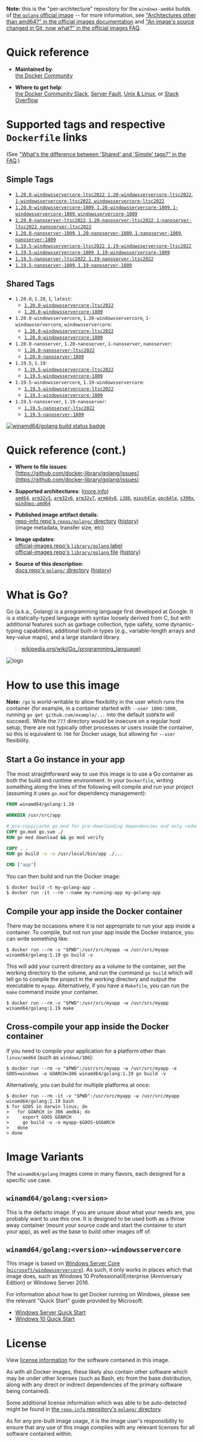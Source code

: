<!--

********************************************************************************

WARNING:

    DO NOT EDIT "golang/README.md"

    IT IS AUTO-GENERATED

    (from the other files in "golang/" combined with a set of templates)

********************************************************************************

-->

**Note:** this is the "per-architecture" repository for the `windows-amd64` builds of [the `golang` official image](https://hub.docker.com/_/golang) -- for more information, see ["Architectures other than amd64?" in the official images documentation](https://github.com/docker-library/official-images#architectures-other-than-amd64) and ["An image's source changed in Git, now what?" in the official images FAQ](https://github.com/docker-library/faq#an-images-source-changed-in-git-now-what).

# Quick reference

-	**Maintained by**:  
	[the Docker Community](https://github.com/docker-library/golang)

-	**Where to get help**:  
	[the Docker Community Slack](https://dockr.ly/comm-slack), [Server Fault](https://serverfault.com/help/on-topic), [Unix & Linux](https://unix.stackexchange.com/help/on-topic), or [Stack Overflow](https://stackoverflow.com/help/on-topic)

# Supported tags and respective `Dockerfile` links

(See ["What's the difference between 'Shared' and 'Simple' tags?" in the FAQ](https://github.com/docker-library/faq#whats-the-difference-between-shared-and-simple-tags).)

## Simple Tags

-	[`1.20.0-windowsservercore-ltsc2022`, `1.20-windowsservercore-ltsc2022`, `1-windowsservercore-ltsc2022`, `windowsservercore-ltsc2022`](https://github.com/docker-library/golang/blob/b0badfc359dc188155f6447b0bf20118f6851e37/1.20/windows/windowsservercore-ltsc2022/Dockerfile)
-	[`1.20.0-windowsservercore-1809`, `1.20-windowsservercore-1809`, `1-windowsservercore-1809`, `windowsservercore-1809`](https://github.com/docker-library/golang/blob/b0badfc359dc188155f6447b0bf20118f6851e37/1.20/windows/windowsservercore-1809/Dockerfile)
-	[`1.20.0-nanoserver-ltsc2022`, `1.20-nanoserver-ltsc2022`, `1-nanoserver-ltsc2022`, `nanoserver-ltsc2022`](https://github.com/docker-library/golang/blob/b0badfc359dc188155f6447b0bf20118f6851e37/1.20/windows/nanoserver-ltsc2022/Dockerfile)
-	[`1.20.0-nanoserver-1809`, `1.20-nanoserver-1809`, `1-nanoserver-1809`, `nanoserver-1809`](https://github.com/docker-library/golang/blob/b0badfc359dc188155f6447b0bf20118f6851e37/1.20/windows/nanoserver-1809/Dockerfile)
-	[`1.19.5-windowsservercore-ltsc2022`, `1.19-windowsservercore-ltsc2022`](https://github.com/docker-library/golang/blob/8e04c39d2ce4466162418245c8b1178951021321/1.19/windows/windowsservercore-ltsc2022/Dockerfile)
-	[`1.19.5-windowsservercore-1809`, `1.19-windowsservercore-1809`](https://github.com/docker-library/golang/blob/8e04c39d2ce4466162418245c8b1178951021321/1.19/windows/windowsservercore-1809/Dockerfile)
-	[`1.19.5-nanoserver-ltsc2022`, `1.19-nanoserver-ltsc2022`](https://github.com/docker-library/golang/blob/8e04c39d2ce4466162418245c8b1178951021321/1.19/windows/nanoserver-ltsc2022/Dockerfile)
-	[`1.19.5-nanoserver-1809`, `1.19-nanoserver-1809`](https://github.com/docker-library/golang/blob/8e04c39d2ce4466162418245c8b1178951021321/1.19/windows/nanoserver-1809/Dockerfile)

## Shared Tags

-	`1.20.0`, `1.20`, `1`, `latest`:
	-	[`1.20.0-windowsservercore-ltsc2022`](https://github.com/docker-library/golang/blob/b0badfc359dc188155f6447b0bf20118f6851e37/1.20/windows/windowsservercore-ltsc2022/Dockerfile)
	-	[`1.20.0-windowsservercore-1809`](https://github.com/docker-library/golang/blob/b0badfc359dc188155f6447b0bf20118f6851e37/1.20/windows/windowsservercore-1809/Dockerfile)
-	`1.20.0-windowsservercore`, `1.20-windowsservercore`, `1-windowsservercore`, `windowsservercore`:
	-	[`1.20.0-windowsservercore-ltsc2022`](https://github.com/docker-library/golang/blob/b0badfc359dc188155f6447b0bf20118f6851e37/1.20/windows/windowsservercore-ltsc2022/Dockerfile)
	-	[`1.20.0-windowsservercore-1809`](https://github.com/docker-library/golang/blob/b0badfc359dc188155f6447b0bf20118f6851e37/1.20/windows/windowsservercore-1809/Dockerfile)
-	`1.20.0-nanoserver`, `1.20-nanoserver`, `1-nanoserver`, `nanoserver`:
	-	[`1.20.0-nanoserver-ltsc2022`](https://github.com/docker-library/golang/blob/b0badfc359dc188155f6447b0bf20118f6851e37/1.20/windows/nanoserver-ltsc2022/Dockerfile)
	-	[`1.20.0-nanoserver-1809`](https://github.com/docker-library/golang/blob/b0badfc359dc188155f6447b0bf20118f6851e37/1.20/windows/nanoserver-1809/Dockerfile)
-	`1.19.5`, `1.19`:
	-	[`1.19.5-windowsservercore-ltsc2022`](https://github.com/docker-library/golang/blob/8e04c39d2ce4466162418245c8b1178951021321/1.19/windows/windowsservercore-ltsc2022/Dockerfile)
	-	[`1.19.5-windowsservercore-1809`](https://github.com/docker-library/golang/blob/8e04c39d2ce4466162418245c8b1178951021321/1.19/windows/windowsservercore-1809/Dockerfile)
-	`1.19.5-windowsservercore`, `1.19-windowsservercore`:
	-	[`1.19.5-windowsservercore-ltsc2022`](https://github.com/docker-library/golang/blob/8e04c39d2ce4466162418245c8b1178951021321/1.19/windows/windowsservercore-ltsc2022/Dockerfile)
	-	[`1.19.5-windowsservercore-1809`](https://github.com/docker-library/golang/blob/8e04c39d2ce4466162418245c8b1178951021321/1.19/windows/windowsservercore-1809/Dockerfile)
-	`1.19.5-nanoserver`, `1.19-nanoserver`:
	-	[`1.19.5-nanoserver-ltsc2022`](https://github.com/docker-library/golang/blob/8e04c39d2ce4466162418245c8b1178951021321/1.19/windows/nanoserver-ltsc2022/Dockerfile)
	-	[`1.19.5-nanoserver-1809`](https://github.com/docker-library/golang/blob/8e04c39d2ce4466162418245c8b1178951021321/1.19/windows/nanoserver-1809/Dockerfile)

[![winamd64/golang build status badge](https://img.shields.io/jenkins/s/https/doi-janky.infosiftr.net/job/multiarch/job/windows-amd64/job/golang.svg?label=winamd64/golang%20%20build%20job)](https://doi-janky.infosiftr.net/job/multiarch/job/windows-amd64/job/golang/)

# Quick reference (cont.)

-	**Where to file issues**:  
	[https://github.com/docker-library/golang/issues](https://github.com/docker-library/golang/issues)

-	**Supported architectures**: ([more info](https://github.com/docker-library/official-images#architectures-other-than-amd64))  
	[`amd64`](https://hub.docker.com/r/amd64/golang/), [`arm32v5`](https://hub.docker.com/r/arm32v5/golang/), [`arm32v6`](https://hub.docker.com/r/arm32v6/golang/), [`arm32v7`](https://hub.docker.com/r/arm32v7/golang/), [`arm64v8`](https://hub.docker.com/r/arm64v8/golang/), [`i386`](https://hub.docker.com/r/i386/golang/), [`mips64le`](https://hub.docker.com/r/mips64le/golang/), [`ppc64le`](https://hub.docker.com/r/ppc64le/golang/), [`s390x`](https://hub.docker.com/r/s390x/golang/), [`windows-amd64`](https://hub.docker.com/r/winamd64/golang/)

-	**Published image artifact details**:  
	[repo-info repo's `repos/golang/` directory](https://github.com/docker-library/repo-info/blob/master/repos/golang) ([history](https://github.com/docker-library/repo-info/commits/master/repos/golang))  
	(image metadata, transfer size, etc)

-	**Image updates**:  
	[official-images repo's `library/golang` label](https://github.com/docker-library/official-images/issues?q=label%3Alibrary%2Fgolang)  
	[official-images repo's `library/golang` file](https://github.com/docker-library/official-images/blob/master/library/golang) ([history](https://github.com/docker-library/official-images/commits/master/library/golang))

-	**Source of this description**:  
	[docs repo's `golang/` directory](https://github.com/docker-library/docs/tree/master/golang) ([history](https://github.com/docker-library/docs/commits/master/golang))

# What is Go?

Go (a.k.a., Golang) is a programming language first developed at Google. It is a statically-typed language with syntax loosely derived from C, but with additional features such as garbage collection, type safety, some dynamic-typing capabilities, additional built-in types (e.g., variable-length arrays and key-value maps), and a large standard library.

> [wikipedia.org/wiki/Go_(programming_language)](http://en.wikipedia.org/wiki/Go_%28programming_language%29)

![logo](https://raw.githubusercontent.com/docker-library/docs/01c12653951b2fe592c1f93a13b4e289ada0e3a1/golang/logo.png)

# How to use this image

**Note:** `/go` is world-writable to allow flexibility in the user which runs the container (for example, in a container started with `--user 1000:1000`, running `go get github.com/example/...` into the default `$GOPATH` will succeed). While the `777` directory would be insecure on a regular host setup, there are not typically other processes or users inside the container, so this is equivalent to `700` for Docker usage, but allowing for `--user` flexibility.

## Start a Go instance in your app

The most straightforward way to use this image is to use a Go container as both the build and runtime environment. In your `Dockerfile`, writing something along the lines of the following will compile and run your project (assuming it uses `go.mod` for dependency management):

```dockerfile
FROM winamd64/golang:1.19

WORKDIR /usr/src/app

# pre-copy/cache go.mod for pre-downloading dependencies and only redownloading them in subsequent builds if they change
COPY go.mod go.sum ./
RUN go mod download && go mod verify

COPY . .
RUN go build -v -o /usr/local/bin/app ./...

CMD ["app"]
```

You can then build and run the Docker image:

```console
$ docker build -t my-golang-app .
$ docker run -it --rm --name my-running-app my-golang-app
```

## Compile your app inside the Docker container

There may be occasions where it is not appropriate to run your app inside a container. To compile, but not run your app inside the Docker instance, you can write something like:

```console
$ docker run --rm -v "$PWD":/usr/src/myapp -w /usr/src/myapp winamd64/golang:1.19 go build -v
```

This will add your current directory as a volume to the container, set the working directory to the volume, and run the command `go build` which will tell go to compile the project in the working directory and output the executable to `myapp`. Alternatively, if you have a `Makefile`, you can run the `make` command inside your container.

```console
$ docker run --rm -v "$PWD":/usr/src/myapp -w /usr/src/myapp winamd64/golang:1.19 make
```

## Cross-compile your app inside the Docker container

If you need to compile your application for a platform other than `linux/amd64` (such as `windows/386`):

```console
$ docker run --rm -v "$PWD":/usr/src/myapp -w /usr/src/myapp -e GOOS=windows -e GOARCH=386 winamd64/golang:1.19 go build -v
```

Alternatively, you can build for multiple platforms at once:

```console
$ docker run --rm -it -v "$PWD":/usr/src/myapp -w /usr/src/myapp winamd64/golang:1.19 bash
$ for GOOS in darwin linux; do
>   for GOARCH in 386 amd64; do
>     export GOOS GOARCH
>     go build -v -o myapp-$GOOS-$GOARCH
>   done
> done
```

# Image Variants

The `winamd64/golang` images come in many flavors, each designed for a specific use case.

## `winamd64/golang:<version>`

This is the defacto image. If you are unsure about what your needs are, you probably want to use this one. It is designed to be used both as a throw away container (mount your source code and start the container to start your app), as well as the base to build other images off of.

## `winamd64/golang:<version>-windowsservercore`

This image is based on [Windows Server Core (`microsoft/windowsservercore`)](https://hub.docker.com/r/microsoft/windowsservercore/). As such, it only works in places which that image does, such as Windows 10 Professional/Enterprise (Anniversary Edition) or Windows Server 2016.

For information about how to get Docker running on Windows, please see the relevant "Quick Start" guide provided by Microsoft:

-	[Windows Server Quick Start](https://msdn.microsoft.com/en-us/virtualization/windowscontainers/quick_start/quick_start_windows_server)
-	[Windows 10 Quick Start](https://msdn.microsoft.com/en-us/virtualization/windowscontainers/quick_start/quick_start_windows_10)

# License

View [license information](http://golang.org/LICENSE) for the software contained in this image.

As with all Docker images, these likely also contain other software which may be under other licenses (such as Bash, etc from the base distribution, along with any direct or indirect dependencies of the primary software being contained).

Some additional license information which was able to be auto-detected might be found in [the `repo-info` repository's `golang/` directory](https://github.com/docker-library/repo-info/tree/master/repos/golang).

As for any pre-built image usage, it is the image user's responsibility to ensure that any use of this image complies with any relevant licenses for all software contained within.
